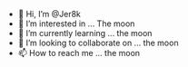 - 👋 Hi, I’m @Jer8k
- 👀 I’m interested in ... The moon
- 🌱 I’m currently learning ... the moon
- 💞️ I’m looking to collaborate on ... the moon
- 📫 How to reach me ... the moon

<!---
Jer8k/Jer8k is a ✨ special ✨ repository because its `README.md` (this file) appears on your GitHub profile.
You can click the Preview link to take a look at your changes.
--->
